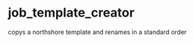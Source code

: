 job_template_creator
====================

copys a northshore template and renames in a standard order
